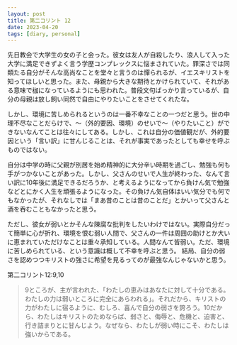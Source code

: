 ```yaml
---
layout: post
title: 第二コリント 12
date: 2023-04-20
tags: [diary, personal]
---
```

先日教会で大学生の女の子と会った。彼女は友人が自殺したり、浪人して入った大学に満足できずよく言う学歴コンプレックスに悩まされていた。罪深さでは同類たる自分がそんな高尚なことを堂々と言うのは憚られるが、イエスキリストを知ってほしいと思った。また、母親から大きな期待とかけられていて、それがある意味で枷になっているようにも思われた。普段文句ばっかり言っているが、自分の母親は放し飼い同然で自由にやりたいことをさせてくれたな。

しかし、環境に苦しめられるというのは一番不幸なことの一つだと思う。世の中理不尽なことだらけで、〜（外的要因、環境）のせいで〜（やりたいこと）ができないなんてことは往々にしてある。しかし、これは自分の価値観だが、外的要因という「言い訳」に甘んじることは、それが事実であったとしても幸せを呼ぶものではない。

自分は中学の時に父親が別居を始め精神的に大分辛い時期を過ごし、勉強も何も手がつかないことがあった。しかし、父さんのせいで人生が終わった、なんて言い訳に10年後に満足できるだろうか、と考えるようになってから負けん気で勉強などとにかく人生を頑張るようになった。その負けん気自体はいい気分でも何でもなかったが、それなしでは「まあ昔のことは昔のことだ」とかいって父さんと酒を呑むこともなかったと思う。

ただし、彼女が弱いとかそんな陳腐な批判をしたいわけではない。実際自分だって簡単に心が折れ、環境を恨む弱い人間で、父さんの一件は周囲の助けとか大いに恵まれていただけなことは重々承知している。人間なんて皆弱い。ただ、環境に苦しめられている、という意識は概して不幸を呼ぶと思う。
結局、自分の弱さを認めつつキリストの強さに希望を見るってのが最強なんじゃないかと思う。

第二コリント12:9,10
> 9ところが、主が言われた、「わたしの恵みはあなたに対して十分である。わたしの力は弱いところに完全にあらわれる」。それだから、キリストの力がわたしに宿るように、むしろ、喜んで自分の弱さを誇ろう。10だから、わたしはキリストのためならば、弱さと、侮辱と、危機と、迫害と、行き詰まりとに甘んじよう。なぜなら、わたしが弱い時にこそ、わたしは強いからである。
